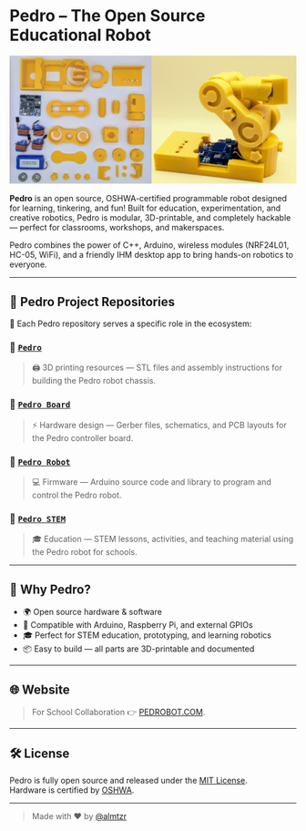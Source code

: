 # Pedro – The Open Source Educational Robot

![Pedro Robot Cover](https://github.com/almtzr/Pedro/blob/main/img/pedro_kit.png)

**Pedro** is an open source, OSHWA-certified programmable robot designed for learning, tinkering, and fun! Built for education, experimentation, and creative robotics, Pedro is modular, 3D-printable, and completely hackable — perfect for classrooms, workshops, and makerspaces.

Pedro combines the power of C++, Arduino, wireless modules (NRF24L01, HC-05, WiFi), and a friendly IHM desktop app to bring hands-on robotics to everyone.

---

## 🚀 Pedro Project Repositories

🔧 Each Pedro repository serves a specific role in the ecosystem:

### 📂 [`Pedro`](https://github.com/almtzr/Pedro)
> 🖨️ 3D printing resources — STL files and assembly instructions for building the Pedro robot chassis.

### 📂 [`Pedro Board`](https://github.com/almtzr/PedroBoard)
> ⚡ Hardware design — Gerber files, schematics, and PCB layouts for the Pedro controller board.

### 📂 [`Pedro Robot`](https://github.com/almtzr/PedroRobot)
> 💻 Firmware — Arduino source code and library to program and control the Pedro robot.

### 📂 [`Pedro STEM`](https://github.com/almtzr/PedroSTEM)
> 🎓 Education — STEM lessons, activities, and teaching material using the Pedro robot for schools.

---

## 🧩 Why Pedro?

- 🌍 Open source hardware & software  
- 🔌 Compatible with Arduino, Raspberry Pi, and external GPIOs  
- 🎓 Perfect for STEM education, prototyping, and learning robotics  
- 📦 Easy to build — all parts are 3D-printable and documented  

---

## 🌐 Website
> For School Collaboration
👉 [PEDROBOT.COM](https://pedrobot.com).

---

## 🛠️ License

Pedro is fully open source and released under the [MIT License](LICENSE).  
Hardware is certified by [OSHWA](https://certification.oshwa.org/fr000025.html).

---

> Made with ❤️ by [@almtzr](https://github.com/almtzr)

